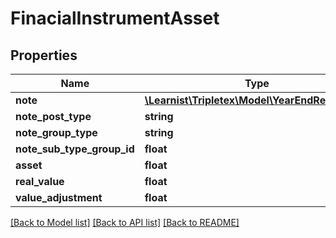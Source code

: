 # FinacialInstrumentAsset

## Properties
Name | Type | Description | Notes
------------ | ------------- | ------------- | -------------
**note** | [**\Learnist\Tripletex\Model\YearEndReportNote**](YearEndReportNote.md) |  | [optional] 
**note_post_type** | **string** |  | [optional] 
**note_group_type** | **string** |  | [optional] 
**note_sub_type_group_id** | **float** |  | [optional] 
**asset** | **float** |  | [optional] 
**real_value** | **float** |  | [optional] 
**value_adjustment** | **float** |  | [optional] 

[[Back to Model list]](../../README.md#documentation-for-models) [[Back to API list]](../../README.md#documentation-for-api-endpoints) [[Back to README]](../../README.md)


